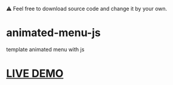 ⚠️ Feel free to download source code and change it by your own.
# animated-menu-js
 template animated menu with js
<br>
<a href="https://nigorafayzullaeva.github.io/animated-menu-js/"><h1>LIVE DEMO</h1></a>
